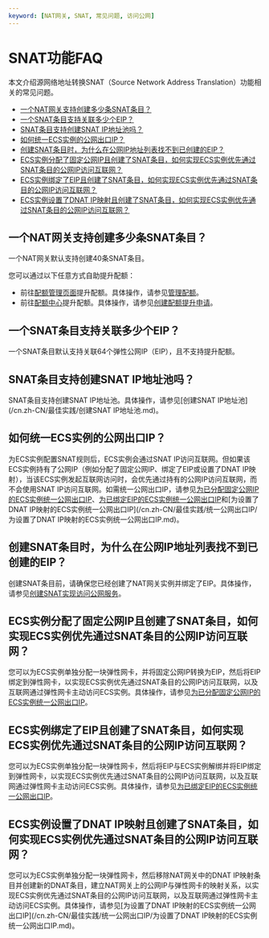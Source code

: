 ```yaml
---
keyword: [NAT网关, SNAT, 常见问题, 访问公网]
---
```


# SNAT功能FAQ

本文介绍源网络地址转换SNAT（Source Network Address Translation）功能相关的常见问题。

-   [一个NAT网关支持创建多少条SNAT条目？](#section_1ca_x5e_789)
-   [一个SNAT条目支持关联多少个EIP？](#section_h4h_468_si4)
-   [SNAT条目支持创建SNAT IP地址池吗？](#section_pq1_mx8_13k)
-   [如何统一ECS实例的公网出口IP？](#section_nr6_yu9_rjy)
-   [创建SNAT条目时，为什么在公网IP地址列表找不到已创建的EIP？](#section_khm_d8g_c21)
-   [ECS实例分配了固定公网IP且创建了SNAT条目，如何实现ECS实例优先通过SNAT条目的公网IP访问互联网？](#section_uap_mm1_v62)
-   [ECS实例绑定了EIP且创建了SNAT条目，如何实现ECS实例优先通过SNAT条目的公网IP访问互联网？](#section_0kw_7t6_1or)
-   [ECS实例设置了DNAT IP映射且创建了SNAT条目，如何实现ECS实例优先通过SNAT条目的公网IP访问互联网？](#section_t8x_nbi_kjc)

## 一个NAT网关支持创建多少条SNAT条目？

一个NAT网关默认支持创建40条SNAT条目。

您可以通过以下任意方式自助提升配额：

-   前往[配额管理页面](https://vpc.console.aliyun.com/quota)提升配额。具体操作，请参见[管理配额](/cn.zh-CN/通用配置/管理配额.md)。
-   前往[配额中心](https://quotas.console.aliyun.com)提升配额。具体操作，请参见[创建配额提升申请]()。

## 一个SNAT条目支持关联多少个EIP？

一个SNAT条目默认支持关联64个弹性公网IP（EIP），且不支持提升配额。

## SNAT条目支持创建SNAT IP地址池吗？

SNAT条目支持创建SNAT IP地址池。具体操作，请参见[创建SNAT IP地址池](/cn.zh-CN/最佳实践/创建SNAT IP地址池.md)。

## 如何统一ECS实例的公网出口IP？

为ECS实例配置SNAT规则后，ECS实例会通过SNAT IP访问互联网。但如果该ECS实例持有了公网IP（例如分配了固定公网IP、绑定了EIP或设置了DNAT IP映射），当该ECS实例发起互联网访问时，会优先通过持有的公网IP访问互联网，而不会使用SNAT IP访问互联网。如需统一公网出口IP，请参见[为已分配固定公网IP的ECS实例统一公网出口IP](/cn.zh-CN/最佳实践/统一公网出口IP/为已分配固定公网IP的ECS实例统一公网出口IP.md)、[为已绑定EIP的ECS实例统一公网出口IP](/cn.zh-CN/最佳实践/统一公网出口IP/为已绑定EIP的ECS实例统一公网出口IP.md)和[为设置了DNAT IP映射的ECS实例统一公网出口IP](/cn.zh-CN/最佳实践/统一公网出口IP/为设置了DNAT IP映射的ECS实例统一公网出口IP.md)。

## 创建SNAT条目时，为什么在公网IP地址列表找不到已创建的EIP？

创建SNAT条目前，请确保您已经创建了NAT网关实例并绑定了EIP。具体操作，请参见[创建SNAT实现访问公网服务](/cn.zh-CN/基本功能操作/创建SNAT实现访问公网服务.md)。

## ECS实例分配了固定公网IP且创建了SNAT条目，如何实现ECS实例优先通过SNAT条目的公网IP访问互联网？

您可以为ECS实例单独分配一块弹性网卡，并将固定公网IP转换为EIP，然后将EIP绑定到弹性网卡，以实现ECS实例优先通过SNAT条目的公网IP访问互联网，以及互联网通过弹性网卡主动访问ECS实例。具体操作，请参见[为已分配固定公网IP的ECS实例统一公网出口IP](/cn.zh-CN/最佳实践/统一公网出口IP/为已分配固定公网IP的ECS实例统一公网出口IP.md)。

## ECS实例绑定了EIP且创建了SNAT条目，如何实现ECS实例优先通过SNAT条目的公网IP访问互联网？

您可以为ECS实例单独分配一块弹性网卡，然后将EIP与ECS实例解绑并将EIP绑定到弹性网卡，以实现ECS实例优先通过SNAT条目的公网IP访问互联网，以及互联网通过弹性网卡主动访问ECS实例。具体操作，请参见[为已绑定EIP的ECS实例统一公网出口IP](/cn.zh-CN/最佳实践/统一公网出口IP/为已绑定EIP的ECS实例统一公网出口IP.md)。

## ECS实例设置了DNAT IP映射且创建了SNAT条目，如何实现ECS实例优先通过SNAT条目的公网IP访问互联网？

您可以为ECS实例单独分配一块弹性网卡，然后移除NAT网关中的DNAT IP映射条目并创建新的DNAT条目，建立NAT网关上的公网IP与弹性网卡的映射关系，以实现ECS实例优先通过SNAT条目的公网IP访问互联网，以及互联网通过弹性网卡主动访问ECS实例。具体操作，请参见[为设置了DNAT IP映射的ECS实例统一公网出口IP](/cn.zh-CN/最佳实践/统一公网出口IP/为设置了DNAT IP映射的ECS实例统一公网出口IP.md)。

